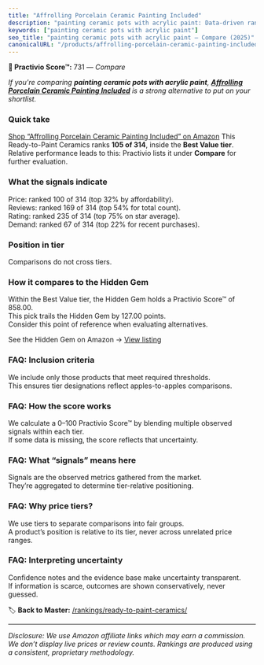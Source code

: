 ```yaml
---
title: "Affrolling Porcelain Ceramic Painting Included"
description: "painting ceramic pots with acrylic paint: Data-driven ranking using the Practivio Score™. Positioned by quality, value, demand, findability, momentum."
keywords: ["painting ceramic pots with acrylic paint"]
seo_title: "painting ceramic pots with acrylic paint — Compare (2025)"
canonicalURL: "/products/affrolling-porcelain-ceramic-painting-included-B0DFY6BQY3/"
---
```


**🛒 Practivio Score™:** 731 — _Compare_


*If you're comparing **painting ceramic pots with acrylic paint**, **[Affrolling Porcelain Ceramic Painting Included](https://www.amazon.com/dp/B0DFY6BQY3?tag=practivio-20)** is a strong alternative to put on your shortlist.*
### Quick take
[Shop “Affrolling Porcelain Ceramic Painting Included” on Amazon](https://www.amazon.com/dp/B0DFY6BQY3?tag=practivio-20)
This Ready-to-Paint Ceramics ranks **105 of 314**, inside the **Best Value tier**.  
Relative performance leads to this: Practivio lists it under **Compare** for further evaluation.

### What the signals indicate
Price: ranked 100 of 314 (top 32% by affordability).  
Reviews: ranked 169 of 314 (top 54% for total count).  
Rating: ranked 235 of 314 (top 75% on star average).  
Demand: ranked 67 of 314 (top 22% for recent purchases).

### Position in tier
Comparisons do not cross tiers.

### How it compares to the Hidden Gem
Within the Best Value tier, the Hidden Gem holds a Practivio Score™ of 858.00.  
This pick trails the Hidden Gem by 127.00 points.  
Consider this point of reference when evaluating alternatives.  

See the Hidden Gem on Amazon → [View listing](https://www.amazon.com/dp/B075L8LCTG?tag=practivio-20)

### FAQ: Inclusion criteria
We include only those products that meet required thresholds.  
This ensures tier designations reflect apples-to-apples comparisons.

### FAQ: How the score works
We calculate a 0–100 Practivio Score™ by blending multiple observed signals within each tier.  
If some data is missing, the score reflects that uncertainty.

### FAQ: What “signals” means here
Signals are the observed metrics gathered from the market.  
They’re aggregated to determine tier-relative positioning.

### FAQ: Why price tiers?
We use tiers to separate comparisons into fair groups.  
A product’s position is relative to its tier, never across unrelated price ranges.

### FAQ: Interpreting uncertainty
Confidence notes and the evidence base make uncertainty transparent.  
If information is scarce, outcomes are shown conservatively, never guessed.

<!-- Missing template for Compare/CompareWithinPriceClass -->


🏷️ **Back to Master:** [/rankings/ready-to-paint-ceramics/](/rankings/ready-to-paint-ceramics/)

---
_Disclosure: We use Amazon affiliate links which may earn a commission. We don’t display live prices or review counts. Rankings are produced using a consistent, proprietary methodology._
